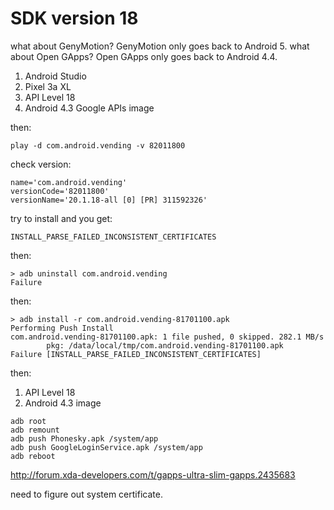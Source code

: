 # SDK version 18

what about GenyMotion? GenyMotion only goes back to Android 5. what about Open
GApps? Open GApps only goes back to Android 4.4.

1. Android Studio
2. Pixel 3a XL
3. API Level 18
4. Android 4.3 Google APIs image

then:

~~~
play -d com.android.vending -v 82011800
~~~

check version:

~~~
name='com.android.vending'
versionCode='82011800'
versionName='20.1.18-all [0] [PR] 311592326'
~~~

try to install and you get:

~~~
INSTALL_PARSE_FAILED_INCONSISTENT_CERTIFICATES
~~~

then:

~~~
> adb uninstall com.android.vending
Failure
~~~

then:

~~~
> adb install -r com.android.vending-81701100.apk
Performing Push Install
com.android.vending-81701100.apk: 1 file pushed, 0 skipped. 282.1 MB/s
        pkg: /data/local/tmp/com.android.vending-81701100.apk
Failure [INSTALL_PARSE_FAILED_INCONSISTENT_CERTIFICATES]
~~~

then:

1. API Level 18
2. Android 4.3 image

~~~
adb root
adb remount
adb push Phonesky.apk /system/app
adb push GoogleLoginService.apk /system/app
adb reboot
~~~

http://forum.xda-developers.com/t/gapps-ultra-slim-gapps.2435683

need to figure out system certificate.
